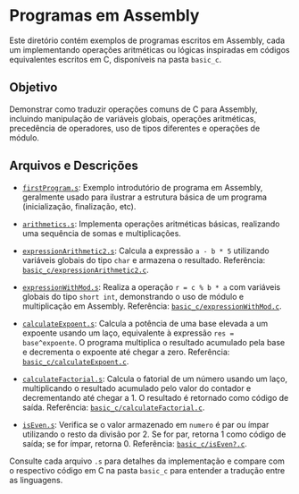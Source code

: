 # Programas em Assembly

Este diretório contém exemplos de programas escritos em Assembly, cada um implementando operações aritméticas ou lógicas inspiradas em códigos equivalentes escritos em C, disponíveis na pasta `basic_c`.

## Objetivo
Demonstrar como traduzir operações comuns de C para Assembly, incluindo manipulação de variáveis globais, operações aritméticas, precedência de operadores, uso de tipos diferentes e operações de módulo.

## Arquivos e Descrições

- [`firstProgram.s`](firstProgram.s):
  Exemplo introdutório de programa em Assembly, geralmente usado para ilustrar a estrutura básica de um programa (inicialização, finalização, etc).

- [`arithmetics.s`](arithmetics.s):
  Implementa operações aritméticas básicas, realizando uma sequência de somas e multiplicações.

- [`expressionArithmetic2.s`](expressionArithmetic2.s):
  Calcula a expressão `a - b * 5` utilizando variáveis globais do tipo `char` e armazena o resultado. Referência: [`basic_c/expressionArithmetic2.c`](basic_c/expressionArithmetic2.c).

- [`expressionWithMod.s`](expressionWithMod.s):
  Realiza a operação `r = c % b * a` com variáveis globais do tipo `short int`, demonstrando o uso de módulo e multiplicação em Assembly. Referência: [`basic_c/expressionWithMod.c`](basic_c/expressionWithMod.c).

- [`calculateExpoent.s`](calculateExpoent.s):
  Calcula a potência de uma base elevada a um expoente usando um laço, equivalente à expressão `res = base^expoente`. O programa multiplica o resultado acumulado pela base e decrementa o expoente até chegar a zero. Referência: [`basic_c/calculateExpoent.c`](basic_c/calculateExpoent.c).

- [`calculateFactorial.s`](calculateFactorial.s):
  Calcula o fatorial de um número usando um laço, multiplicando o resultado acumulado pelo valor do contador e decrementando até chegar a 1. O resultado é retornado como código de saída. Referência: [`basic_c/calculateFactorial.c`](basic_c/calculateFactorial.c).

- [`isEven.s`](isEven.s):
  Verifica se o valor armazenado em `numero` é par ou ímpar utilizando o resto da divisão por 2. Se for par, retorna 1 como código de saída; se for ímpar, retorna 0. Referência: [`basic_c/isEven?.c`](basic_c/isEven?.c).

Consulte cada arquivo `.s` para detalhes da implementação e compare com o respectivo código em C na pasta `basic_c` para entender a tradução entre as linguagens.

